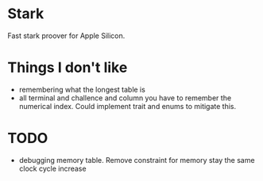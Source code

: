 # Stark

Fast stark proover for Apple Silicon.

# Things I don't like

- remembering what the longest table is
- all terminal and challence and column you have to remember the numerical index. Could implement trait and enums to mitigate this.

# TODO

- debugging memory table. Remove constraint for memory stay the same clock cycle increase
